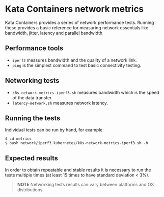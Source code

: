 # Kata Containers network metrics

Kata Containers provides a series of network performance tests. Running these provides
a basic reference for measuring  network essentials like bandwidth, jitter, latency and
parallel bandwidth.

## Performance tools

- `iperf3` measures bandwidth and the quality of a network link.
- `ping` is the simplest command to test basic connectivity testing.

## Networking tests

- `k8s-network-metrics-iperf3.sh` measures bandwidth which is the speed of the data transfer.
- `latency-network.sh` measures network latency.

## Running the tests

Individual tests can be run by hand, for example:

```
$ cd metrics
$ bash network/iperf3_kubernetes/k8s-network-metrics-iperf3.sh -b
```

## Expected results

In order to obtain repeatable and stable results it is necessary to run the
tests multiple times (at least 15 times to have standard deviation < 3%).

> **NOTE** Networking tests results can vary between platforms and OS
> distributions.
